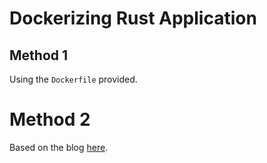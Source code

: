 # Dockerizing Rust Application

## Method 1

Using the `Dockerfile` provided.


# Method 2

Based on the blog [here](https://blog.semicolonsoftware.de/building-minimal-docker-containers-for-rust-applications/).

